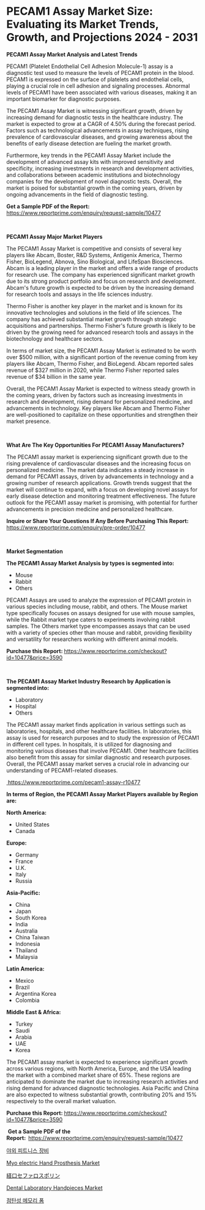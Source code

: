 <p><h1>PECAM1 Assay Market Size: Evaluating its Market Trends, Growth, and Projections 2024 - 2031</h1></p><p><strong>PECAM1 Assay Market Analysis and Latest Trends</strong></p>
<p><p>PECAM1 (Platelet Endothelial Cell Adhesion Molecule-1) assay is a diagnostic test used to measure the levels of PECAM1 protein in the blood. PECAM1 is expressed on the surface of platelets and endothelial cells, playing a crucial role in cell adhesion and signaling processes. Abnormal levels of PECAM1 have been associated with various diseases, making it an important biomarker for diagnostic purposes.</p><p>The PECAM1 Assay Market is witnessing significant growth, driven by increasing demand for diagnostic tests in the healthcare industry. The market is expected to grow at a CAGR of 4.50% during the forecast period. Factors such as technological advancements in assay techniques, rising prevalence of cardiovascular diseases, and growing awareness about the benefits of early disease detection are fueling the market growth.</p><p>Furthermore, key trends in the PECAM1 Assay Market include the development of advanced assay kits with improved sensitivity and specificity, increasing investments in research and development activities, and collaborations between academic institutions and biotechnology companies for the development of novel diagnostic tests. Overall, the market is poised for substantial growth in the coming years, driven by ongoing advancements in the field of diagnostic testing.</p></p>
<p><strong>Get a Sample PDF of the Report:&nbsp;</strong> <a href="https://www.reportprime.com/enquiry/request-sample/10477">https://www.reportprime.com/enquiry/request-sample/10477</a></p>
<p>&nbsp;</p>
<p><strong>PECAM1 Assay Major Market Players</strong></p>
<p><p>The PECAM1 Assay Market is competitive and consists of several key players like Abcam, Boster, R&D Systems, Antigenix America, Thermo Fisher, BioLegend, Abnova, Sino Biological, and LifeSpan Biosciences. Abcam is a leading player in the market and offers a wide range of products for research use. The company has experienced significant market growth due to its strong product portfolio and focus on research and development. Abcam's future growth is expected to be driven by the increasing demand for research tools and assays in the life sciences industry.</p><p>Thermo Fisher is another key player in the market and is known for its innovative technologies and solutions in the field of life sciences. The company has achieved substantial market growth through strategic acquisitions and partnerships. Thermo Fisher's future growth is likely to be driven by the growing need for advanced research tools and assays in the biotechnology and healthcare sectors.</p><p>In terms of market size, the PECAM1 Assay Market is estimated to be worth over $500 million, with a significant portion of the revenue coming from key players like Abcam, Thermo Fisher, and BioLegend. Abcam reported sales revenue of $327 million in 2020, while Thermo Fisher reported sales revenue of $34 billion in the same year.</p><p>Overall, the PECAM1 Assay Market is expected to witness steady growth in the coming years, driven by factors such as increasing investments in research and development, rising demand for personalized medicine, and advancements in technology. Key players like Abcam and Thermo Fisher are well-positioned to capitalize on these opportunities and strengthen their market presence.</p></p>
<p>&nbsp;</p>
<p><strong>What Are The Key Opportunities For PECAM1 Assay Manufacturers?</strong></p>
<p><p>The PECAM1 assay market is experiencing significant growth due to the rising prevalence of cardiovascular diseases and the increasing focus on personalized medicine. The market data indicates a steady increase in demand for PECAM1 assays, driven by advancements in technology and a growing number of research applications. Growth trends suggest that the market will continue to expand, with a focus on developing novel assays for early disease detection and monitoring treatment effectiveness. The future outlook for the PECAM1 assay market is promising, with potential for further advancements in precision medicine and personalized healthcare.</p></p>
<p><strong>Inquire or Share Your Questions If Any Before Purchasing This Report:</strong> <a href="https://www.reportprime.com/enquiry/pre-order/10477">https://www.reportprime.com/enquiry/pre-order/10477</a></p>
<p>&nbsp;</p>
<p><strong>Market Segmentation</strong></p>
<p><strong>The PECAM1 Assay Market Analysis by types is segmented into:</strong></p>
<p><ul><li>Mouse</li><li>Rabbit</li><li>Others</li></ul></p>
<p><p>PECAM1 Assays are used to analyze the expression of PECAM1 protein in various species including mouse, rabbit, and others. The Mouse market type specifically focuses on assays designed for use with mouse samples, while the Rabbit market type caters to experiments involving rabbit samples. The Others market type encompasses assays that can be used with a variety of species other than mouse and rabbit, providing flexibility and versatility for researchers working with different animal models.</p></p>
<p><strong>Purchase this Report:&nbsp;</strong><a href="https://www.reportprime.com/checkout?id=10477&price=3590">https://www.reportprime.com/checkout?id=10477&price=3590</a></p>
<p>&nbsp;</p>
<p><strong>The PECAM1 Assay Market Industry Research by Application is segmented into:</strong></p>
<p><ul><li>Laboratory</li><li>Hospital</li><li>Others</li></ul></p>
<p><p>The PECAM1 assay market finds application in various settings such as laboratories, hospitals, and other healthcare facilities. In laboratories, this assay is used for research purposes and to study the expression of PECAM1 in different cell types. In hospitals, it is utilized for diagnosing and monitoring various diseases that involve PECAM1. Other healthcare facilities also benefit from this assay for similar diagnostic and research purposes. Overall, the PECAM1 assay market serves a crucial role in advancing our understanding of PECAM1-related diseases.</p></p>
<p><a href="https://www.reportprime.com/pecam1-assay-r10477">&nbsp;https://www.reportprime.com/pecam1-assay-r10477</a></p>
<p><strong>In terms of Region, the PECAM1 Assay Market Players available by Region are:</strong></p>
<p>
    <p> <strong> North America: </strong>
        <ul>
            <li>United States</li>
            <li>Canada</li>
        </ul>
        </p> 
    <p> <strong> Europe: </strong>
        <ul>
            <li>Germany</li>
            <li>France</li>
            <li>U.K.</li>
            <li>Italy</li>
            <li>Russia</li>
        </ul>
        </p> 
    <p> <strong> Asia-Pacific: </strong>
        <ul>
            <li>China</li>
            <li>Japan</li>
            <li>South Korea</li>
            <li>India</li>
            <li>Australia</li>
            <li>China Taiwan</li>
            <li>Indonesia</li>
            <li>Thailand</li>
            <li>Malaysia</li>
        </ul>
        </p> 
    <p> <strong> Latin America: </strong>
        <ul>
            <li>Mexico</li>
            <li>Brazil</li>
            <li>Argentina Korea</li>
            <li>Colombia</li>
        </ul>
        </p> 
    <p> <strong> Middle East & Africa: </strong>
        <ul>
            <li>Turkey</li>
            <li>Saudi</li>
            <li>Arabia</li>
            <li>UAE</li>
            <li>Korea</li>
        </ul>
    </p>
    </p>
<p><p>The PECAM1 assay market is expected to experience significant growth across various regions, with North America, Europe, and the USA leading the market with a combined market share of 65%. These regions are anticipated to dominate the market due to increasing research activities and rising demand for advanced diagnostic technologies. Asia Pacific and China are also expected to witness substantial growth, contributing 20% and 15% respectively to the overall market valuation.</p></p>
<p><strong>Purchase this Report: </strong><a href="https://www.reportprime.com/checkout?id=10477&price=3590">https://www.reportprime.com/checkout?id=10477&price=3590</a></p>
<p>&nbsp;<strong>Get a Sample PDF of the Report:&nbsp;&nbsp;</strong><a href="https://www.reportprime.com/enquiry/request-sample/10477">https://www.reportprime.com/enquiry/request-sample/10477</a></p>
<p><strong></strong></p>
<p><p><a href="https://medium.com/@bustersipes981/%EC%95%BC%EC%99%B8-%ED%94%BC%ED%8A%B8%EB%8B%88%EC%8A%A4-%EC%9E%A5%EB%B9%84-%EC%8B%9C%EC%9E%A5-%EC%9C%A0%ED%98%95-%EC%9D%91%EC%9A%A9-%EB%B0%8F-%EC%A7%80%EB%A6%AC%EB%B3%84-%EC%A2%85%ED%95%A9-%ED%8F%89%EA%B0%80-18501eae4e10">야외 피트니스 장비</a></p><p><a href="https://github.com/wusalecollins540tpqoz/Market-Research-Report-List-2/blob/main/myo-electric-hand-prosthesis-market.md">Myo electric Hand Prosthesis Market</a></p><p><a href="https://medium.com/@saigekulas/%E7%B5%8C%E5%8F%A3%E3%82%BB%E3%83%95%E3%82%A1%E3%83%AD%E3%82%B9%E3%83%9D%E3%83%AA%E3%83%B3%E5%B8%82%E5%A0%B4%E5%88%86%E6%9E%90-%E3%81%9D%E3%81%AEcagr-%E5%B8%82%E5%A0%B4%E3%82%BB%E3%82%B0%E3%83%A1%E3%83%B3%E3%83%86%E3%83%BC%E3%82%B7%E3%83%A7%E3%83%B3-%E3%81%8A%E3%82%88%E3%81%B3%E3%82%B0%E3%83%AD%E3%83%BC%E3%83%90%E3%83%AB%E7%94%A3%E6%A5%AD%E3%81%AE%E6%A6%82%E8%A6%81-e63a33b77e88">経口セファロスポリン</a></p><p><a href="https://github.com/pjcfca/Market-Research-Report-List-2/blob/main/dental-laboratory-handpieces-market.md">Dental Laboratory Handpieces Market</a></p><p><a href="https://github.com/royErdmtyan906778/Market-Research-Report-List-1/blob/main/396446321909.md">점탄성 메모리 폼</a></p></p>